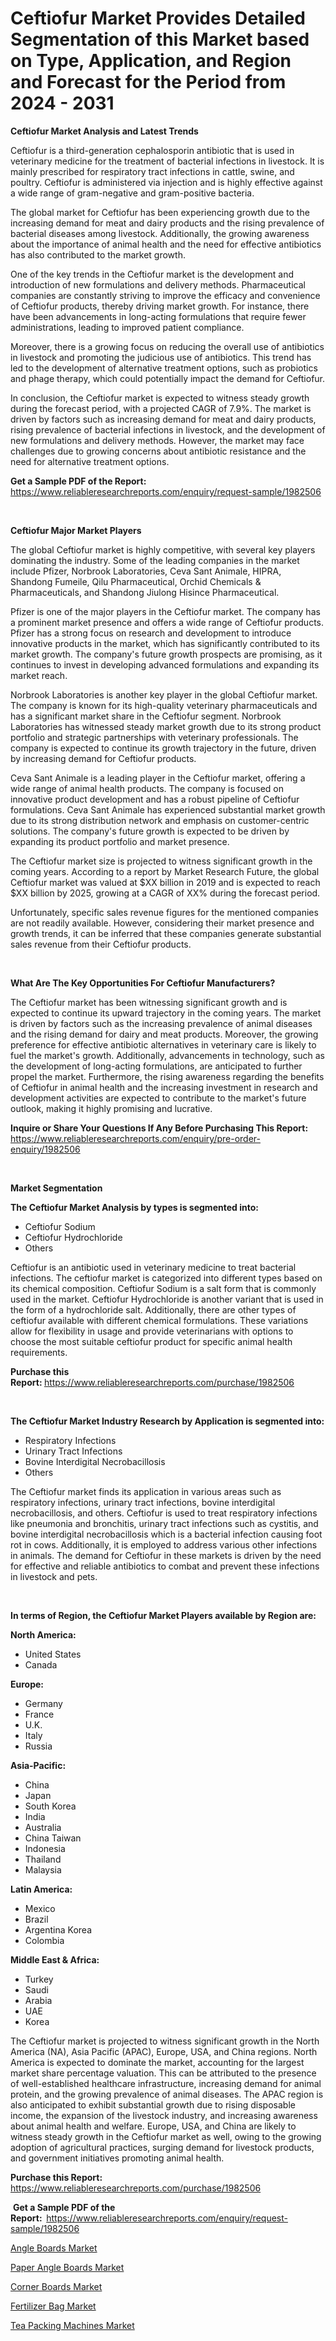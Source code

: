 <p><h1>Ceftiofur Market Provides Detailed Segmentation of this Market based on Type, Application, and Region and Forecast for the Period from 2024 - 2031</h1></p><p><strong>Ceftiofur Market Analysis and Latest Trends</strong></p>
<p><p>Ceftiofur is a third-generation cephalosporin antibiotic that is used in veterinary medicine for the treatment of bacterial infections in livestock. It is mainly prescribed for respiratory tract infections in cattle, swine, and poultry. Ceftiofur is administered via injection and is highly effective against a wide range of gram-negative and gram-positive bacteria.</p><p>The global market for Ceftiofur has been experiencing growth due to the increasing demand for meat and dairy products and the rising prevalence of bacterial diseases among livestock. Additionally, the growing awareness about the importance of animal health and the need for effective antibiotics has also contributed to the market growth.</p><p>One of the key trends in the Ceftiofur market is the development and introduction of new formulations and delivery methods. Pharmaceutical companies are constantly striving to improve the efficacy and convenience of Ceftiofur products, thereby driving market growth. For instance, there have been advancements in long-acting formulations that require fewer administrations, leading to improved patient compliance.</p><p>Moreover, there is a growing focus on reducing the overall use of antibiotics in livestock and promoting the judicious use of antibiotics. This trend has led to the development of alternative treatment options, such as probiotics and phage therapy, which could potentially impact the demand for Ceftiofur.</p><p>In conclusion, the Ceftiofur market is expected to witness steady growth during the forecast period, with a projected CAGR of 7.9%. The market is driven by factors such as increasing demand for meat and dairy products, rising prevalence of bacterial infections in livestock, and the development of new formulations and delivery methods. However, the market may face challenges due to growing concerns about antibiotic resistance and the need for alternative treatment options.</p></p>
<p><strong>Get a Sample PDF of the Report:&nbsp;</strong> <a href="https://www.reliableresearchreports.com/enquiry/request-sample/1982506">https://www.reliableresearchreports.com/enquiry/request-sample/1982506</a></p>
<p>&nbsp;</p>
<p><strong>Ceftiofur Major Market Players</strong></p>
<p><p>The global Ceftiofur market is highly competitive, with several key players dominating the industry. Some of the leading companies in the market include Pfizer, Norbrook Laboratories, Ceva Sant Animale, HIPRA, Shandong Fumeile, Qilu Pharmaceutical, Orchid Chemicals & Pharmaceuticals, and Shandong Jiulong Hisince Pharmaceutical.</p><p>Pfizer is one of the major players in the Ceftiofur market. The company has a prominent market presence and offers a wide range of Ceftiofur products. Pfizer has a strong focus on research and development to introduce innovative products in the market, which has significantly contributed to its market growth. The company's future growth prospects are promising, as it continues to invest in developing advanced formulations and expanding its market reach.</p><p>Norbrook Laboratories is another key player in the global Ceftiofur market. The company is known for its high-quality veterinary pharmaceuticals and has a significant market share in the Ceftiofur segment. Norbrook Laboratories has witnessed steady market growth due to its strong product portfolio and strategic partnerships with veterinary professionals. The company is expected to continue its growth trajectory in the future, driven by increasing demand for Ceftiofur products.</p><p>Ceva Sant Animale is a leading player in the Ceftiofur market, offering a wide range of animal health products. The company is focused on innovative product development and has a robust pipeline of Ceftiofur formulations. Ceva Sant Animale has experienced substantial market growth due to its strong distribution network and emphasis on customer-centric solutions. The company's future growth is expected to be driven by expanding its product portfolio and market presence.</p><p>The Ceftiofur market size is projected to witness significant growth in the coming years. According to a report by Market Research Future, the global Ceftiofur market was valued at $XX billion in 2019 and is expected to reach $XX billion by 2025, growing at a CAGR of XX% during the forecast period.</p><p>Unfortunately, specific sales revenue figures for the mentioned companies are not readily available. However, considering their market presence and growth trends, it can be inferred that these companies generate substantial sales revenue from their Ceftiofur products.</p></p>
<p>&nbsp;</p>
<p><strong>What Are The Key Opportunities For Ceftiofur Manufacturers?</strong></p>
<p><p>The Ceftiofur market has been witnessing significant growth and is expected to continue its upward trajectory in the coming years. The market is driven by factors such as the increasing prevalence of animal diseases and the rising demand for dairy and meat products. Moreover, the growing preference for effective antibiotic alternatives in veterinary care is likely to fuel the market's growth. Additionally, advancements in technology, such as the development of long-acting formulations, are anticipated to further propel the market. Furthermore, the rising awareness regarding the benefits of Ceftiofur in animal health and the increasing investment in research and development activities are expected to contribute to the market's future outlook, making it highly promising and lucrative.</p></p>
<p><strong>Inquire or Share Your Questions If Any Before Purchasing This Report:</strong> <a href="https://www.reliableresearchreports.com/enquiry/pre-order-enquiry/1982506">https://www.reliableresearchreports.com/enquiry/pre-order-enquiry/1982506</a></p>
<p>&nbsp;</p>
<p><strong>Market Segmentation</strong></p>
<p><strong>The Ceftiofur Market Analysis by types is segmented into:</strong></p>
<p><ul><li>Ceftiofur Sodium</li><li>Ceftiofur Hydrochloride</li><li>Others</li></ul></p>
<p><p>Ceftiofur is an antibiotic used in veterinary medicine to treat bacterial infections. The ceftiofur market is categorized into different types based on its chemical composition. Ceftiofur Sodium is a salt form that is commonly used in the market. Ceftiofur Hydrochloride is another variant that is used in the form of a hydrochloride salt. Additionally, there are other types of ceftiofur available with different chemical formulations. These variations allow for flexibility in usage and provide veterinarians with options to choose the most suitable ceftiofur product for specific animal health requirements.</p></p>
<p><strong>Purchase this Report:&nbsp;</strong><a href="https://www.reliableresearchreports.com/purchase/1982506">https://www.reliableresearchreports.com/purchase/1982506</a></p>
<p>&nbsp;</p>
<p><strong>The Ceftiofur Market Industry Research by Application is segmented into:</strong></p>
<p><ul><li>Respiratory Infections</li><li>Urinary Tract Infections</li><li>Bovine Interdigital Necrobacillosis</li><li>Others</li></ul></p>
<p><p>The Ceftiofur market finds its application in various areas such as respiratory infections, urinary tract infections, bovine interdigital necrobacillosis, and others. Ceftiofur is used to treat respiratory infections like pneumonia and bronchitis, urinary tract infections such as cystitis, and bovine interdigital necrobacillosis which is a bacterial infection causing foot rot in cows. Additionally, it is employed to address various other infections in animals. The demand for Ceftiofur in these markets is driven by the need for effective and reliable antibiotics to combat and prevent these infections in livestock and pets.</p></p>
<p>&nbsp;</p>
<p><strong>In terms of Region, the Ceftiofur Market Players available by Region are:</strong></p>
<p>
    <p> <strong> North America: </strong>
        <ul>
            <li>United States</li>
            <li>Canada</li>
        </ul>
        </p> 
    <p> <strong> Europe: </strong>
        <ul>
            <li>Germany</li>
            <li>France</li>
            <li>U.K.</li>
            <li>Italy</li>
            <li>Russia</li>
        </ul>
        </p> 
    <p> <strong> Asia-Pacific: </strong>
        <ul>
            <li>China</li>
            <li>Japan</li>
            <li>South Korea</li>
            <li>India</li>
            <li>Australia</li>
            <li>China Taiwan</li>
            <li>Indonesia</li>
            <li>Thailand</li>
            <li>Malaysia</li>
        </ul>
        </p> 
    <p> <strong> Latin America: </strong>
        <ul>
            <li>Mexico</li>
            <li>Brazil</li>
            <li>Argentina Korea</li>
            <li>Colombia</li>
        </ul>
        </p> 
    <p> <strong> Middle East & Africa: </strong>
        <ul>
            <li>Turkey</li>
            <li>Saudi</li>
            <li>Arabia</li>
            <li>UAE</li>
            <li>Korea</li>
        </ul>
    </p>
    </p>
<p><p>The Ceftiofur market is projected to witness significant growth in the North America (NA), Asia Pacific (APAC), Europe, USA, and China regions. North America is expected to dominate the market, accounting for the largest market share percentage valuation. This can be attributed to the presence of well-established healthcare infrastructure, increasing demand for animal protein, and the growing prevalence of animal diseases. The APAC region is also anticipated to exhibit substantial growth due to rising disposable income, the expansion of the livestock industry, and increasing awareness about animal health and welfare. Europe, USA, and China are likely to witness steady growth in the Ceftiofur market as well, owing to the growing adoption of agricultural practices, surging demand for livestock products, and government initiatives promoting animal health.</p></p>
<p><strong>Purchase this Report: </strong><a href="https://www.reliableresearchreports.com/purchase/1982506">https://www.reliableresearchreports.com/purchase/1982506</a></p>
<p>&nbsp;<strong>Get a Sample PDF of the Report:&nbsp;&nbsp;</strong><a href="https://www.reliableresearchreports.com/enquiry/request-sample/1982506">https://www.reliableresearchreports.com/enquiry/request-sample/1982506</a></p>
<p><strong></strong></p>
<p><p><a href="https://github.com/CliffMedina6/Market-Research-Report-List-3/blob/main/angle-boards-market.md">Angle Boards Market</a></p><p><a href="https://github.com/RickHolmes3/Market-Research-Report-List-3/blob/main/paper-angle-boards-market.md">Paper Angle Boards Market</a></p><p><a href="https://github.com/GroverBarry/Market-Research-Report-List-3/blob/main/corner-boards-market.md">Corner Boards Market</a></p><p><a href="https://github.com/WillieWoodard/Market-Research-Report-List-3/blob/main/fertilizer-bag-market.md">Fertilizer Bag Market</a></p><p><a href="https://github.com/PeterParrish5/Market-Research-Report-List-3/blob/main/tea-packing-machines-market.md">Tea Packing Machines Market</a></p></p>